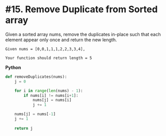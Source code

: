 # #15. Remove Duplicate from Sorted array 

Given a sorted array nums, remove the duplicates in-place such that each element appear only once and return the new length.

```
Given nums = [0,0,1,1,1,2,2,3,3,4],

Your function should return length = 5
```

**Python**
```python
def removeDuplicates(nums):
    j = 0

    for i in range(len(nums) - 1):
        if nums[i] != nums[i+1]:
            nums[j] = nums[i]
            j += 1

    nums[j] = nums[-1]
    j += 1
    
    return j
```
